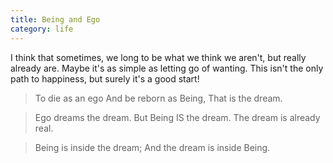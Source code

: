 ```yaml
---
title: Being and Ego
category: life
---
```


I think that sometimes, we long to be what we think we aren't, but really already are. Maybe it's as simple as letting go of wanting. This isn't the only path to happiness, but  surely it's a good start!

> To die as an ego
> And be reborn as Being,
> That is the dream.

> Ego dreams the dream.
> But Being IS the dream.
> The dream is already real.

> Being is inside the dream;
> And the dream is inside Being.
